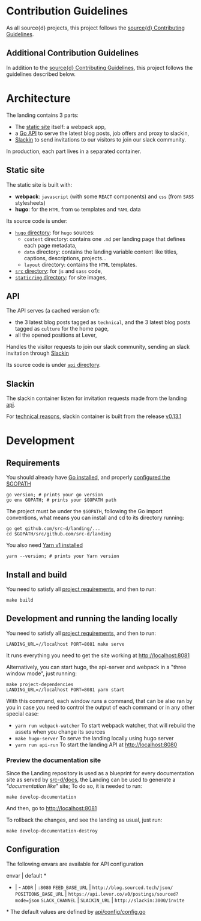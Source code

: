 # Contribution Guidelines

As all source{d} projects, this project follows the
[source{d} Contributing Guidelines](https://github.com/src-d/guide/blob/master/engineering/documents/CONTRIBUTING.md).


## Additional Contribution Guidelines

In addition to the [source{d} Contributing Guidelines](https://github.com/src-d/guide/blob/master/engineering/documents/CONTRIBUTING.md),
this project follows the guidelines described below.


# Architecture

The landing contains 3 parts:

- The [static site](#static-site) itself: a webpack app,
- a [Go API](#api) to serve the latest blog posts, job offers and proxy to slackin,
- [Slackin](#slackin) to send invitations to our visitors to join our slack community.

In production, each part lives in a separated container.


## Static site

The static site is built with:
- **webpack**: `javascript` (with some `REACT` components) and `css` (from `SASS` stylesheets)
- **hugo**: for the `HTML` from `Go` templates and `YAML` data

Its source code is under:
- [`hugo` directory](hugo): for `hugo` sources:
  - `content` directory: contains one `.md` per landing page that defines each page metadata,
  - `data` directory: contains the landing variable content like titles, captions, descriptions, projects...
  - `layout` directory: contains the `HTML` templates.
- [`src` directory](src): for `js` and `sass` code,
- [`static/img` directory](static/img): for site images,


## API

The API serves (a cached version of):
- the 3 latest blog posts tagged as `technical`, and the 3 latest blog posts tagged as `culture` for the home page,
- all the opened positions at Lever,

Handles the visitor requests to join our slack community, sending an slack invitation through [Slackin](#slackin)

Its source code is under [`api` directory](api).


## Slackin

The slackin container listen for invitation requests made from the landing [api](#api).

For [technical reasons](https://github.com/src-d/landing/issues/62#issuecomment-327194704), slackin container is built from the release [v0.13.1](https://github.com/rauchg/slackin/tree/0.13.1)


# Development

## Requirements

You should already have [Go installed](https://golang.org/doc/install#install), and properly [configured the $GOPATH](https://github.com/golang/go/wiki/SettingGOPATH)
```shell
go version; # prints your go version
go env GOPATH; # prints your $GOPATH path
```

The project must be under the `$GOPATH`, following the Go import conventions, what means you can install and cd to its directory running:
```shell
go get github.com/src-d/landing/...
cd $GOPATH/src/github.com/src-d/landing
```

You also need [Yarn v1 installed](https://yarnpkg.com/en/docs/install)

```shell
yarn --version; # prints your Yarn version
```

## Install and build

You need to satisfy all [project requirements](#requirements), and then to run:

```shell
make build
```


## Development and running the landing locally

You need to satisfy all [project requirements](#requirements), and then to run:

```shell
LANDING_URL=//localhost PORT=8081 make serve
```
It runs everything you need to get the site working at [http://localhost:8081](http://localhost:8081)

Alternatively, you can start hugo, the api-server and webpack in a "three window mode", just running:
```shell
make project-dependencies
LANDING_URL=//localhost PORT=8081 yarn start
```
With this command, each window runs a command, that can be also ran by you in case you need to control the output of each command or in any other special case:
* `yarn run webpack-watcher` To start webpack watcher, that will rebuild the assets when you change its sources
* `make hugo-server` To serve the landing locally using hugo server
* `yarn run api-run` To start the landing API at [http://localhost:8080](http://localhost:8080)

### Preview the documentation site

Since the Landing repository is used as a blueprint for every documentation site as served by [src-d/docs](https://github.com/src-d/docs), the Landing can be used to generate a _"documentation like"_ site; To do so, it is needed to run:
```shell
make develop-documentation
```
And then, go to [http://localhost:8081](http://localhost:8081)

To rollback the changes, and see the landing as usual, just run:
```shell
make develop-documentation-destroy
```


## Configuration

The following envars are available for API configuration

envar | default *
- | -
`ADDR` | `:8080`
`FEED_BASE_URL` | `http://blog.sourced.tech/json/`
`POSITIONS_BASE_URL` | `https://api.lever.co/v0/postings/sourced?mode=json`
`SLACK_CHANNEL` |
`SLACKIN_URL` | `http://slackin:3000/invite`

&ast; The default values are defined by [api/config/config.go](https://github.com/src-d/landing/blob/master/api/config/config.go)
